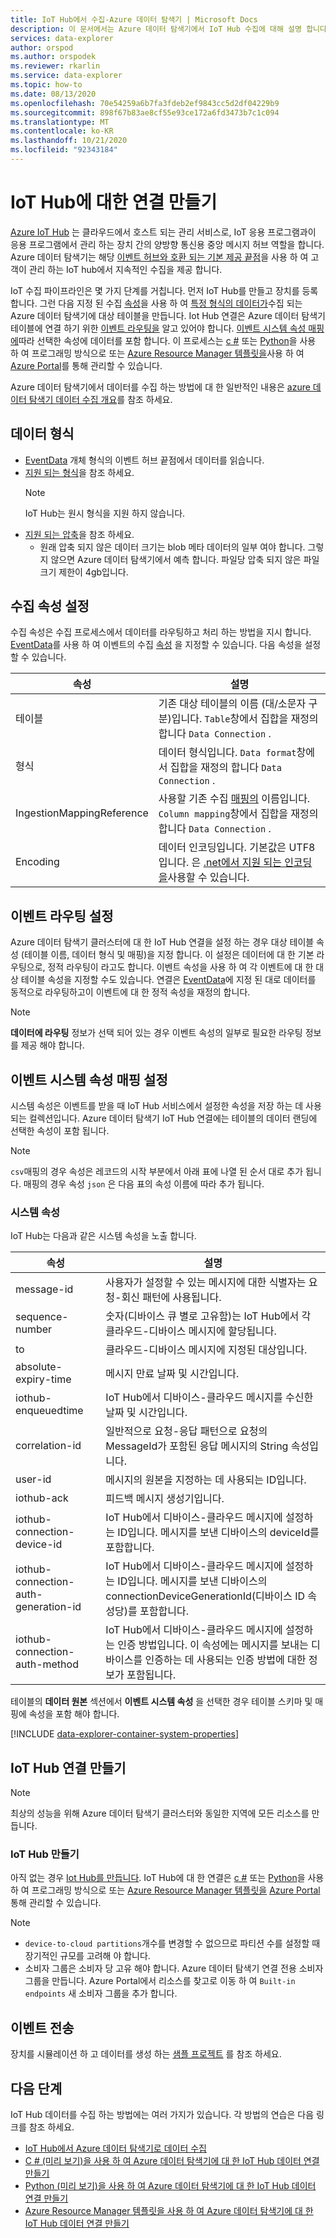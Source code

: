 ```yaml
---
title: IoT Hub에서 수집-Azure 데이터 탐색기 | Microsoft Docs
description: 이 문서에서는 Azure 데이터 탐색기에서 IoT Hub 수집에 대해 설명 합니다.
services: data-explorer
author: orspod
ms.author: orspodek
ms.reviewer: rkarlin
ms.service: data-explorer
ms.topic: how-to
ms.date: 08/13/2020
ms.openlocfilehash: 70e54259a6b7fa3fdeb2ef9843cc5d2df04229b9
ms.sourcegitcommit: 898f67b83ae8cf55e93ce172a6fd3473b7c1c094
ms.translationtype: MT
ms.contentlocale: ko-KR
ms.lasthandoff: 10/21/2020
ms.locfileid: "92343184"
---
```

# <a name="create-a-connection-to-iot-hub"></a>IoT Hub에 대한 연결 만들기

[Azure IoT Hub](/azure/iot-hub/about-iot-hub) 는 클라우드에서 호스트 되는 관리 서비스로, IoT 응용 프로그램과이 응용 프로그램에서 관리 하는 장치 간의 양방향 통신용 중앙 메시지 허브 역할을 합니다. Azure 데이터 탐색기는 해당 [이벤트 허브와 호환 되는 기본 제공 끝점](/azure/iot-hub/iot-hub-devguide-messages-d2c#routing-endpoints)을 사용 하 여 고객이 관리 하는 IoT hub에서 지속적인 수집을 제공 합니다.

IoT 수집 파이프라인은 몇 가지 단계를 거칩니다. 먼저 IoT Hub를 만들고 장치를 등록 합니다. 그런 다음 지정 된 수집 [속성](#set-ingestion-properties)을 사용 하 여 [특정 형식의 데이터가](#data-format)수집 되는 Azure 데이터 탐색기에 대상 테이블을 만듭니다. Iot Hub 연결은 Azure 데이터 탐색기 테이블에 연결 하기 위한 [이벤트 라우팅을](#set-events-routing) 알고 있어야 합니다. [이벤트 시스템 속성 매핑에](#set-event-system-properties-mapping)따라 선택한 속성에 데이터를 포함 합니다. 이 프로세스는 [c #](data-connection-iot-hub-csharp.md) 또는 [Python](data-connection-iot-hub-python.md)을 사용 하 여 프로그래밍 방식으로 또는 [Azure Resource Manager 템플릿을](data-connection-iot-hub-resource-manager.md)사용 하 여 [Azure Portal](ingest-data-iot-hub.md)를 통해 관리할 수 있습니다.

Azure 데이터 탐색기에서 데이터를 수집 하는 방법에 대 한 일반적인 내용은 [azure 데이터 탐색기 데이터 수집 개요](ingest-data-overview.md)를 참조 하세요.

## <a name="data-format"></a>데이터 형식

* [EventData](/dotnet/api/microsoft.servicebus.messaging.eventdata?view=azure-dotnet) 개체 형식의 이벤트 허브 끝점에서 데이터를 읽습니다.
* [지원 되는 형식](ingestion-supported-formats.md)을 참조 하세요.
    > [!NOTE]
    > IoT Hub는 원시 형식을 지원 하지 않습니다.
* [지원 되는 압축](ingestion-supported-formats.md#supported-data-compression-formats)을 참조 하세요.
  * 원래 압축 되지 않은 데이터 크기는 blob 메타 데이터의 일부 여야 합니다. 그렇지 않으면 Azure 데이터 탐색기에서 예측 합니다. 파일당 압축 되지 않은 파일 크기 제한이 4gb입니다.

## <a name="set-ingestion-properties"></a>수집 속성 설정

수집 속성은 수집 프로세스에서 데이터를 라우팅하고 처리 하는 방법을 지시 합니다. [EventData](/dotnet/api/microsoft.servicebus.messaging.eventdata.properties?view=azure-dotnet#Microsoft_ServiceBus_Messaging_EventData_Properties)를 사용 하 여 이벤트의 수집 [속성](ingestion-properties.md) 을 지정할 수 있습니다. 다음 속성을 설정할 수 있습니다.

|속성 |설명|
|---|---|
| 테이블 | 기존 대상 테이블의 이름 (대/소문자 구분)입니다. `Table`창에서 집합을 재정의 합니다 `Data Connection` . |
| 형식 | 데이터 형식입니다. `Data format`창에서 집합을 재정의 합니다 `Data Connection` . |
| IngestionMappingReference | 사용할 기존 수집 [매핑의](kusto/management/create-ingestion-mapping-command.md) 이름입니다. `Column mapping`창에서 집합을 재정의 합니다 `Data Connection` .|
| Encoding |  데이터 인코딩입니다. 기본값은 UTF8입니다. 은 [.net에서 지원 되는 인코딩을](/dotnet/api/system.text.encoding?view=netframework-4.8#remarks)사용할 수 있습니다. |

## <a name="set-events-routing"></a>이벤트 라우팅 설정

Azure 데이터 탐색기 클러스터에 대 한 IoT Hub 연결을 설정 하는 경우 대상 테이블 속성 (테이블 이름, 데이터 형식 및 매핑)을 지정 합니다. 이 설정은 데이터에 대 한 기본 라우팅으로, 정적 라우팅이 라고도 합니다.
이벤트 속성을 사용 하 여 각 이벤트에 대 한 대상 테이블 속성을 지정할 수도 있습니다. 연결은 [EventData](/dotnet/api/microsoft.servicebus.messaging.eventdata.properties?view=azure-dotnet#Microsoft_ServiceBus_Messaging_EventData_Properties)에 지정 된 대로 데이터를 동적으로 라우팅하고이 이벤트에 대 한 정적 속성을 재정의 합니다.

> [!Note]
> **데이터에 라우팅** 정보가 선택 되어 있는 경우 이벤트 속성의 일부로 필요한 라우팅 정보를 제공 해야 합니다.

## <a name="set-event-system-properties-mapping"></a>이벤트 시스템 속성 매핑 설정

시스템 속성은 이벤트를 받을 때 IoT Hub 서비스에서 설정한 속성을 저장 하는 데 사용 되는 컬렉션입니다. Azure 데이터 탐색기 IoT Hub 연결에는 테이블의 데이터 랜딩에 선택한 속성이 포함 됩니다.

> [!Note]
> `csv`매핑의 경우 속성은 레코드의 시작 부분에서 아래 표에 나열 된 순서 대로 추가 됩니다. 매핑의 경우 속성 `json` 은 다음 표의 속성 이름에 따라 추가 됩니다.

### <a name="system-properties"></a>시스템 속성

IoT Hub는 다음과 같은 시스템 속성을 노출 합니다.

|속성 |설명|
|---|---|
| message-id | 사용자가 설정할 수 있는 메시지에 대한 식별자는 요청-회신 패턴에 사용됩니다. |
| sequence-number | 숫자(디바이스 큐 별로 고유함)는 IoT Hub에서 각 클라우드-디바이스 메시지에 할당됩니다. |
| to | 클라우드-디바이스 메시지에 지정된 대상입니다. |
| absolute-expiry-time | 메시지 만료 날짜 및 시간입니다. |
| iothub-enqueuedtime | IoT Hub에서 디바이스-클라우드 메시지를 수신한 날짜 및 시간입니다. |
| correlation-id| 일반적으로 요청-응답 패턴으로 요청의 MessageId가 포함된 응답 메시지의 String 속성입니다. |
| user-id| 메시지의 원본을 지정하는 데 사용되는 ID입니다. |
| iothub-ack| 피드백 메시지 생성기입니다. |
| iothub-connection-device-id| IoT Hub에서 디바이스-클라우드 메시지에 설정하는 ID입니다. 메시지를 보낸 디바이스의 deviceId를 포함합니다. |
| iothub-connection-auth-generation-id| IoT Hub에서 디바이스-클라우드 메시지에 설정하는 ID입니다. 메시지를 보낸 디바이스의 connectionDeviceGenerationId(디바이스 ID 속성당)를 포함합니다. |
| iothub-connection-auth-method| IoT Hub에서 디바이스-클라우드 메시지에 설정하는 인증 방법입니다. 이 속성에는 메시지를 보내는 디바이스를 인증하는 데 사용되는 인증 방법에 대한 정보가 포함됩니다. |

테이블의 **데이터 원본** 섹션에서 **이벤트 시스템 속성** 을 선택한 경우 테이블 스키마 및 매핑에 속성을 포함 해야 합니다.

[!INCLUDE [data-explorer-container-system-properties](includes/data-explorer-container-system-properties.md)]

## <a name="create-iot-hub-connection"></a>IoT Hub 연결 만들기

> [!Note]
> 최상의 성능을 위해 Azure 데이터 탐색기 클러스터와 동일한 지역에 모든 리소스를 만듭니다.

### <a name="create-an-iot-hub"></a>IoT Hub 만들기

아직 없는 경우 [Iot Hub를 만듭니다](ingest-data-iot-hub.md#create-an-iot-hub). IoT Hub에 대 한 연결은 [c #](data-connection-iot-hub-csharp.md) 또는 [Python](data-connection-iot-hub-python.md)을 사용 하 여 프로그래밍 방식으로 또는 [Azure Resource Manager 템플릿을](data-connection-iot-hub-resource-manager.md) [Azure Portal](ingest-data-iot-hub.md)통해 관리할 수 있습니다.

> [!Note]
> * `device-to-cloud partitions`개수를 변경할 수 없으므로 파티션 수를 설정할 때 장기적인 규모를 고려해 야 합니다.
> * 소비자 그룹은 소비자 당 고유 해야 합니다. Azure 데이터 탐색기 연결 전용 소비자 그룹을 만듭니다. Azure Portal에서 리소스를 찾고로 이동 하 여 `Built-in endpoints` 새 소비자 그룹을 추가 합니다.

## <a name="sending-events"></a>이벤트 전송

장치를 시뮬레이션 하 고 데이터를 생성 하는 [샘플 프로젝트](https://github.com/Azure-Samples/azure-iot-samples-csharp/tree/master/iot-hub/Quickstarts/simulated-device) 를 참조 하세요.

## <a name="next-steps"></a>다음 단계

IoT Hub 데이터를 수집 하는 방법에는 여러 가지가 있습니다. 각 방법의 연습은 다음 링크를 참조 하세요.

* [IoT Hub에서 Azure 데이터 탐색기로 데이터 수집](ingest-data-iot-hub.md)
* [C # (미리 보기)을 사용 하 여 Azure 데이터 탐색기에 대 한 IoT Hub 데이터 연결 만들기](data-connection-iot-hub-csharp.md)
* [Python (미리 보기)을 사용 하 여 Azure 데이터 탐색기에 대 한 IoT Hub 데이터 연결 만들기](data-connection-iot-hub-python.md)
* [Azure Resource Manager 템플릿을 사용 하 여 Azure 데이터 탐색기에 대 한 IoT Hub 데이터 연결 만들기](data-connection-iot-hub-resource-manager.md)